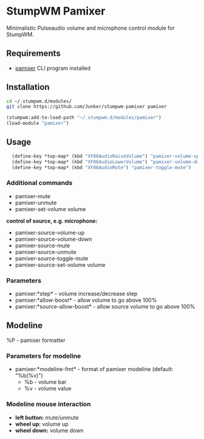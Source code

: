# StumpWM Pamixer

Minimalistic Pulseaudio volume and microphone control module for StumpWM.

## Requirements

- [pamixer](https://github.com/cdemoulins/pamixer) CLI program installed

## Installation

```bash
cd ~/.stumpwm.d/modules/
git clone https://github.com/Junker/stumpwm-pamixer pamixer
```

```lisp
(stumpwm:add-to-load-path "~/.stumpwm.d/modules/pamixer")
(load-module "pamixer")
```

## Usage

```lisp
  (define-key *top-map* (kbd "XF86AudioRaiseVolume") "pamixer-volume-up")
  (define-key *top-map* (kbd "XF86AudioLowerVolume") "pamixer-volume-down")
  (define-key *top-map* (kbd "XF86AudioMute") "pamixer-toggle-mute")
```

### Additional commands

- pamixer-mute
- pamixer-unmute
- pamixer-set-volume volume

**control of source, e.g. microphone:**

- pamixer-source-volume-up
- pamixer-source-volume-down
- pamixer-source-mute
- pamixer-source-unmute
- pamixer-source-toggle-mute
- pamixer-source-set-volume volume

### Parameters

- pamixer:\*step\* - volume increase/decrease step
- pamixer:\*allow-boost\* - allow volume to go above 100%
- pamixer:\*source-allow-boost\* - allow source volume to go above 100%

## Modeline

%P - pamixer formatter

### Parameters for modeline

- pamixer:\*modeline-fmt\* - format of pamixer modeline (default: "%b(%v)")
  - %b - volume bar
  - %v - volume value

### Modeline mouse interaction

- **left button:** mute/unmute
- **wheel up:** volume up
- **wheel down:** volume down
